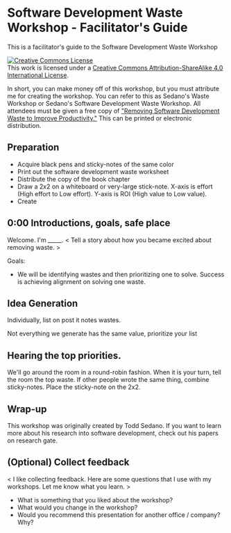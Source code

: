 # Software Development Waste Workshop - Facilitator's Guide
This is a facilitator's guide to the Software Development Waste Workshop

<a rel="license" href="http://creativecommons.org/licenses/by-sa/4.0/"><img alt="Creative Commons License" style="border-width:0" src="https://i.creativecommons.org/l/by-sa/4.0/88x31.png" /></a><br />This work is licensed under a <a rel="license" href="http://creativecommons.org/licenses/by-sa/4.0/">Creative Commons Attribution-ShareAlike 4.0 International License</a>.

In short, you can make money off of this workshop, but you must attribute me for creating the workshop. You can refer to this as Sedano's Waste Workshop or Sedano's Software Development Waste Workshop. All attendees must be given a free copy of <a target="_blank" href="https://www.researchgate.net/publication/332916053_Removing_Software_Development_Waste_to_Improve_Productivity">"Removing Software Development Waste to Improve Productivity."</a> This can be printed or electronic distribution.

## Preparation

- Acquire black pens and sticky-notes of the same color
- Print out the software development waste worksheet
- Distribute the copy of the book chapter
- Draw a 2x2 on a whiteboard or very-large stick-note. X-axis is effort (High effort to Low effort). Y-axis is ROI (High value to Low value).
- Create 

## 0:00 Introductions, goals, safe place

Welcome. I'm _____. < Tell a story about how you became excited about removing waste. > 


Goals: 
* We will be identifying wastes and then prioritizing one to solve. Success is achieving alignment on solving one waste.  


## Idea Generation

Individually, list on post it notes wastes.

Not everything we generate has the same value, prioritize your list

## Hearing the top priorities.

We'll go around the room in a round-robin fashion. When it is your turn, tell the room the top waste. If other people wrote the same thing, combine sticky-notes. Place the sticky-note on the 2x2. 

## Wrap-up

This workshop was originally created by Todd Sedano. If you want to learn more about his research into software development, check out his papers on research gate.

## (Optional) Collect feedback

< I like collecting feedback. Here are some questions that I use with my workshops. Let me know what you learn. >

* What is something that you liked about the workshop?
* What would you change in the workshop?
* Would you recommend this presentation for another office / company? Why?



